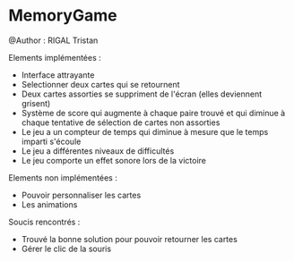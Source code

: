# MemoryGame

@Author : RIGAL Tristan

Elements implémentées : 
  - Interface attrayante
  - Selectionner deux cartes qui se retournent
  - Deux cartes assorties se suppriment de l'écran (elles deviennent grisent)
  - Système de score qui augmente à chaque paire trouvé et qui diminue à chaque tentative de sélection de cartes non assorties
  - Le jeu a un compteur de temps qui diminue à mesure que le temps imparti s'écoule
  - Le jeu a différentes niveaux de difficultés
  - Le jeu comporte un effet sonore lors de la victoire

Elements non implémentées : 
  - Pouvoir personnaliser les cartes
  - Les animations

Soucis rencontrés : 
  - Trouvé la bonne solution pour pouvoir retourner les cartes 
  - Gérer le clic de la souris

